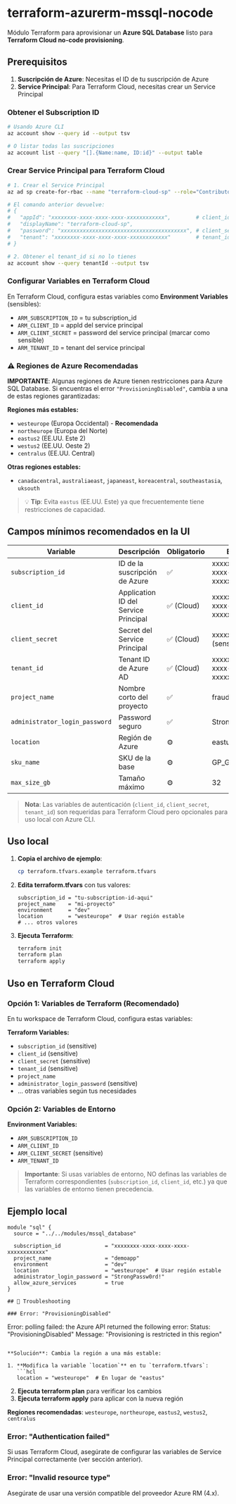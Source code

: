# terraform-azurerm-mssql-nocode

Módulo Terraform para aprovisionar un **Azure SQL Database** listo para **Terraform Cloud no-code provisioning**.

## Prerequisitos

1. **Suscripción de Azure**: Necesitas el ID de tu suscripción de Azure
2. **Service Principal**: Para Terraform Cloud, necesitas crear un Service Principal

### Obtener el Subscription ID

```bash
# Usando Azure CLI
az account show --query id --output tsv

# O listar todas las suscripciones
az account list --query "[].{Name:name, ID:id}" --output table
```

### Crear Service Principal para Terraform Cloud

```bash
# 1. Crear el Service Principal
az ad sp create-for-rbac --name "terraform-cloud-sp" --role="Contributor" --scopes="/subscriptions/TU_SUBSCRIPTION_ID"

# El comando anterior devuelve:
# {
#   "appId": "xxxxxxxx-xxxx-xxxx-xxxx-xxxxxxxxxxxx",        # client_id
#   "displayName": "terraform-cloud-sp",
#   "password": "xxxxxxxxxxxxxxxxxxxxxxxxxxxxxxxxxxxxxxxx", # client_secret
#   "tenant": "xxxxxxxx-xxxx-xxxx-xxxx-xxxxxxxxxxxx"        # tenant_id
# }

# 2. Obtener el tenant_id si no lo tienes
az account show --query tenantId --output tsv
```

### Configurar Variables en Terraform Cloud

En Terraform Cloud, configura estas variables como **Environment Variables** (sensibles):

- `ARM_SUBSCRIPTION_ID` = tu subscription_id
- `ARM_CLIENT_ID` = appId del service principal
- `ARM_CLIENT_SECRET` = password del service principal (marcar como sensible)
- `ARM_TENANT_ID` = tenant del service principal

### ⚠️ Regiones de Azure Recomendadas

**IMPORTANTE**: Algunas regiones de Azure tienen restricciones para Azure SQL Database. Si encuentras el error `"ProvisioningDisabled"`, cambia a una de estas regiones garantizadas:

**Regiones más estables:**
- `westeurope` (Europa Occidental) - **Recomendada**
- `northeurope` (Europa del Norte)  
- `eastus2` (EE.UU. Este 2)
- `westus2` (EE.UU. Oeste 2)
- `centralus` (EE.UU. Central)

**Otras regiones estables:**
- `canadacentral`, `australiaeast`, `japaneast`, `koreacentral`, `southeastasia`, `uksouth`

> 💡 **Tip**: Evita `eastus` (EE.UU. Este) ya que frecuentemente tiene restricciones de capacidad.

## Campos mínimos recomendados en la UI

| Variable | Descripción | Obligatorio | Ejemplo |
|-----------|--------------|--------------|----------|
| `subscription_id` | ID de la suscripción de Azure | ✅ | xxxxxxxx-xxxx-xxxx-xxxx-xxxxxxxxxxxx |
| `client_id` | Application ID del Service Principal | ✅ (Cloud) | xxxxxxxx-xxxx-xxxx-xxxx-xxxxxxxxxxxx |
| `client_secret` | Secret del Service Principal | ✅ (Cloud) | xxxxxxxxx (sensible) |
| `tenant_id` | Tenant ID de Azure AD | ✅ (Cloud) | xxxxxxxx-xxxx-xxxx-xxxx-xxxxxxxxxxxx |
| `project_name` | Nombre corto del proyecto | ✅ | fraudwatch |
| `administrator_login_password` | Password seguro | ✅ | StrongPassw0rd! |
| `location` | Región de Azure | ⚙️ | eastus |
| `sku_name` | SKU de la base | ⚙️ | GP_Gen5_2 |
| `max_size_gb` | Tamaño máximo | ⚙️ | 32 |

> **Nota**: Las variables de autenticación (`client_id`, `client_secret`, `tenant_id`) son requeridas para Terraform Cloud pero opcionales para uso local con Azure CLI.

## Uso local

1. **Copia el archivo de ejemplo**:
   ```bash
   cp terraform.tfvars.example terraform.tfvars
   ```

2. **Edita terraform.tfvars** con tus valores:
   ```hcl
   subscription_id = "tu-subscription-id-aqui"
   project_name    = "mi-proyecto"
   environment     = "dev"
   location        = "westeurope"  # Usar región estable
   # ... otros valores
   ```

3. **Ejecuta Terraform**:
   ```bash
   terraform init
   terraform plan
   terraform apply
   ```

## Uso en Terraform Cloud

### Opción 1: Variables de Terraform (Recomendado)

En tu workspace de Terraform Cloud, configura estas variables:

**Terraform Variables:**
- `subscription_id` (sensitive)
- `client_id` (sensitive) 
- `client_secret` (sensitive)
- `tenant_id` (sensitive)
- `project_name`
- `administrator_login_password` (sensitive)
- ... otras variables según tus necesidades

### Opción 2: Variables de Entorno

**Environment Variables:**
- `ARM_SUBSCRIPTION_ID`
- `ARM_CLIENT_ID`
- `ARM_CLIENT_SECRET` (sensitive)
- `ARM_TENANT_ID`

> **Importante**: Si usas variables de entorno, NO definas las variables de Terraform correspondientes (`subscription_id`, `client_id`, etc.) ya que las variables de entorno tienen precedencia.

## Ejemplo local

```hcl
module "sql" {
  source = "../../modules/mssql_database"

  subscription_id              = "xxxxxxxx-xxxx-xxxx-xxxx-xxxxxxxxxxxx"
  project_name                 = "demoapp"
  environment                  = "dev"
  location                     = "westeurope"  # Usar región estable
  administrator_login_password = "StrongPassw0rd!"
  allow_azure_services         = true
}

## 🔧 Troubleshooting

### Error: "ProvisioningDisabled"

```
Error: polling failed: the Azure API returned the following error: 
Status: "ProvisioningDisabled" Message: "Provisioning is restricted in this region"
```

**Solución**: Cambia la región a una más estable:

1. **Modifica la variable `location`** en tu `terraform.tfvars`:
   ```hcl
   location = "westeurope"  # En lugar de "eastus"
   ```

2. **Ejecuta terraform plan** para verificar los cambios
3. **Ejecuta terraform apply** para aplicar con la nueva región

**Regiones recomendadas**: `westeurope`, `northeurope`, `eastus2`, `westus2`, `centralus`

### Error: "Authentication failed"

Si usas Terraform Cloud, asegúrate de configurar las variables de Service Principal correctamente (ver sección anterior).

### Error: "Invalid resource type"

Asegúrate de usar una versión compatible del proveedor Azure RM (4.x).